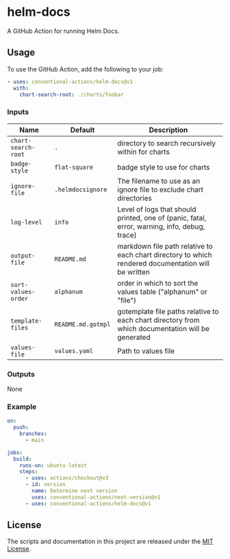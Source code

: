 # helm-docs

A GitHub Action for running Helm Docs.

## Usage

To use the GitHub Action, add the following to your job:

```yaml
- uses: conventional-actions/helm-docs@v1
  with:
    chart-search-root: ./charts/foobar
```

### Inputs

| Name                | Default            | Description                                                                                         |
|---------------------|--------------------|-----------------------------------------------------------------------------------------------------|
| `chart-search-root` | `.`                | directory to search recursively within for charts                                                   |
| `badge-style`       | `flat-square`      | badge style to use for charts                                                                       |
| `ignore-file`       | `.helmdocsignore`  | The filename to use as an ignore file to exclude chart directories                                  |
| `log-level`         | `info`             | Level of logs that should printed, one of (panic, fatal, error, warning, info, debug, trace)        |
| `output-file`       | `README.md`        | markdown file path relative to each chart directory to which rendered documentation will be written |
| `sort-values-order` | `alphanum`         | order in which to sort the values table ("alphanum" or "file")                                      |
| `template-files`    | `README.md.gotmpl` | gotemplate file paths relative to each chart directory from which documentation will be generated   |
| `values-file`       | `values.yaml`      | Path to values file                                                                                 |

### Outputs

None

### Example

```yaml
on:
  push:
    branches:
      - main

jobs:
  build:
    runs-on: ubuntu-latest
    steps:
      - uses: actions/checkout@v3
      - id: version
        name: Determine next version
        uses: conventional-actions/next-version@v1
      - uses: conventional-actions/helm-docs@v1
```

## License

The scripts and documentation in this project are released under the [MIT License](LICENSE).

